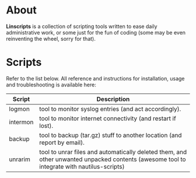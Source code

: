# About 

**Linscripts** is a collection of scripting tools written to ease daily administrative work, or some just for the fun of coding (some may be even reinventing the wheel, sorry for that).

# Scripts 

Refer to the list below. All reference and instructions for installation, usage and troubleshooting is available here:

| Script  | Description  |
| ------------- | ------------- |
| logmon | tool to monitor syslog entries (and act accordingly). |
| intermon | tool to monitor internet connectivity (and restart if lost). |
| backup | tool to backup (tar.gz) stuff to another location (and report by email). |
| unrarim | tool to unrar files and automatically deleted them, and other unwanted unpacked contents (awesome tool to integrate with nautilus-scripts) |

